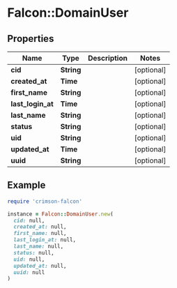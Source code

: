 # Falcon::DomainUser

## Properties

| Name | Type | Description | Notes |
| ---- | ---- | ----------- | ----- |
| **cid** | **String** |  | [optional] |
| **created_at** | **Time** |  | [optional] |
| **first_name** | **String** |  | [optional] |
| **last_login_at** | **Time** |  | [optional] |
| **last_name** | **String** |  | [optional] |
| **status** | **String** |  | [optional] |
| **uid** | **String** |  | [optional] |
| **updated_at** | **Time** |  | [optional] |
| **uuid** | **String** |  | [optional] |

## Example

```ruby
require 'crimson-falcon'

instance = Falcon::DomainUser.new(
  cid: null,
  created_at: null,
  first_name: null,
  last_login_at: null,
  last_name: null,
  status: null,
  uid: null,
  updated_at: null,
  uuid: null
)
```

